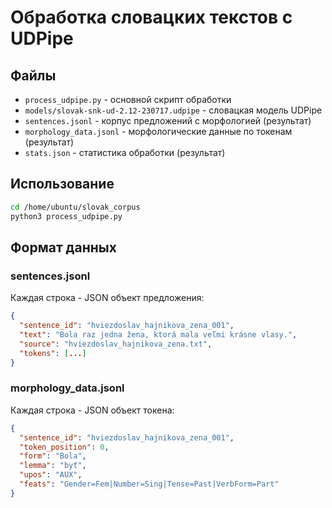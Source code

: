 
# Обработка словацких текстов с UDPipe

## Файлы

- `process_udpipe.py` - основной скрипт обработки
- `models/slovak-snk-ud-2.12-230717.udpipe` - словацкая модель UDPipe
- `sentences.jsonl` - корпус предложений с морфологией (результат)
- `morphology_data.jsonl` - морфологические данные по токенам (результат)
- `stats.json` - статистика обработки (результат)

## Использование

```bash
cd /home/ubuntu/slovak_corpus
python3 process_udpipe.py
```

## Формат данных

### sentences.jsonl
Каждая строка - JSON объект предложения:
```json
{
  "sentence_id": "hviezdoslav_hajnikova_zena_001",
  "text": "Bola raz jedna žena, ktorá mala veľmi krásne vlasy.",
  "source": "hviezdoslav_hajnikova_zena.txt",
  "tokens": [...]
}
```

### morphology_data.jsonl
Каждая строка - JSON объект токена:
```json
{
  "sentence_id": "hviezdoslav_hajnikova_zena_001",
  "token_position": 0,
  "form": "Bola",
  "lemma": "byť",
  "upos": "AUX",
  "feats": "Gender=Fem|Number=Sing|Tense=Past|VerbForm=Part"
}
```
